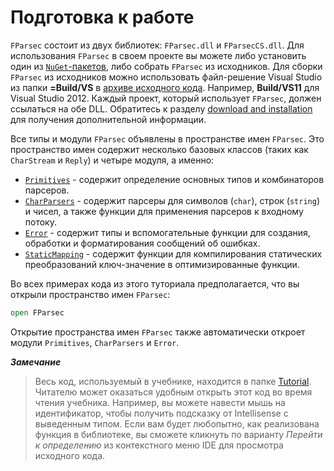 # Подготовка к работе

`FParsec` состоит из двух библиотек: `FParsec.dll` и `FParsecCS.dll`. Для использования `FParsec` в своем проекте вы можете либо установить один из [`NuGet`-пакетов][nuget-packages], либо собрать `FParsec` из исходников.
Для сборки `FParsec` из исходников можно использовать файл-решение Visual Studio из папки __=Build/VS__ в [архиве исходного кода](https://github.com/stephan-tolksdorf/fparsec/archive/master.zip). Например, __Build/VS11__ для Visual Studio 2012.
Каждый проект, который использует `FParsec`, должен ссылаться на обе DLL. Обратитесь к разделу [download and installation](http://www.quanttec.com/fparsec/download-and-installation.html) для получения дополнительной информации.

Все типы и модули `FParsec` объявлены в пространстве имен `FParsec`. Это пространство имен содержит несколько базовых классов (таких как `CharStream` и `Reply`) и четыре модуля, а именно:

* [`Primitives`](http://www.quanttec.com/fparsec/reference/primitives.html) - содержит определение основных типов и комбинаторов парсеров.
* [`CharParsers`](http://www.quanttec.com/fparsec/reference/charparsers.html) - содержит парсеры для символов (`char`), строк (`string`) и чисел, а также функции для применения парсеров к входному потоку.
* [`Error`](http://www.quanttec.com/fparsec/reference/primitives.html#members.Error) - содержит типы и вспомогательные функции для создания, обработки и форматирования сообщений об ошибках.
* [`StaticMapping`](http://www.quanttec.com/fparsec/reference/staticmapping.html) - содержит функции для компилирования статических преобразований ключ-значение в оптимизированные функции.


Во всех примерах кода из этого туториала предполагается, что вы открыли пространство имен `FParsec`:

``` fsharp
open FParsec
```

Открытие пространства имен `FParsec` также автоматически откроет модули `Primitives`, `CharParsers` и `Error`.

**_Замечание_**

> Весь код, используемый в учебнике, находится в папке [Tutorial](https://github.com/stephan-tolksdorf/fparsec/tree/master/Samples/Tutorial). Читателю может оказаться удобным открыть этот код во время чтения учебника.
> Например, вы можете навести мышь на идентификатор, чтобы получить подсказку от Intellisense с выведенным типом. Если вам будет любопытно, как реализована функция в библиотеке, вы сможете кликнуть по варианту _Перейти к определению_ из контекстного меню IDE для просмотра исходного кода.

[nuget-packages]: http://www.quanttec.com/fparsec/download-and-installation.html#nuget-packages
